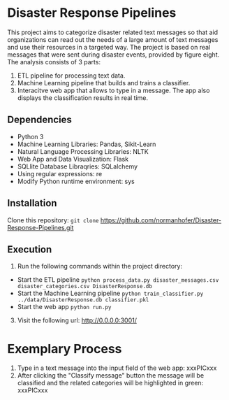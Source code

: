 # Disaster Response Pipelines

This project aims to categorize disaster related text messages so that aid organizations can read out the needs of a large amount of text messages and use their resources in a targeted way.
The project is based on real messages that were sent during disaster events, provided by figure eight. The analysis consists of 3 parts:

1. ETL pipeline for processing text data.
2. Machine Learning pipeline that builds and trains a classifier.
3. Interacitve web app that allows to type in a message. The app also displays the classification results in real time.

## Dependencies
- Python 3
- Machine Learning Libraries: Pandas, Sikit-Learn
- Natural Language Processing Libraries: NLTK
- Web App and Data Visualization: Flask
- SQLlite Database Libraqries: SQLalchemy
- Using regular expressions: re
- Modify Python runtime environment: sys

## Installation

Clone this repository:
`git clone` https://github.com/normanhofer/Disaster-Response-Pipelines.git

## Execution
1. Run the following commands within the project directory:
  - Start the ETL pipeline `python process_data.py disaster_messages.csv disaster_categories.csv DisasterResponse.db`
  - Start the Machine Learning pipeline `python train_classifier.py ../data/DisasterResponse.db classifier.pkl`
  - Start the web app `python run.py`
3. Visit the following url: http://0.0.0.0:3001/

# Exemplary Process 

1. Type in a text message into the input field of the web app:
xxxPICxxx
2. After clicking the "Classify message" button the message will be classified and the related categories will be highlighted in green:
xxxPICxxx
